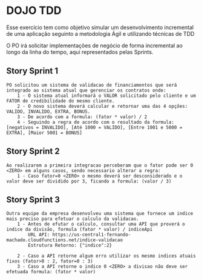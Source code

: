 # DOJO TDD

Esse exercício tem como objetivo simular um desenvolvimento incremental de uma aplicação seguinto a metodologia Ágil e utilizando técnicas de TDD

O PO irá solicitar implementações de negócio de forma incremental ao longo da linha do tempo, aqui representados pelas Sprints.


## Story Sprint 1

	PO solicitou um sistema de validacao de financiamentos que será integrado ao sistema atual que gerenciar os contratos onde:
		1 - O sistema atual informará o VALOR solicitado pelo cliente e um FATOR de credibilidade do mesmo cliente.
		2 - O novo sistema deverá calcular e retornar uma das 4 opções: VALIDO, INVALIDO, EXTRA, BONUS.
		3 - De acordo com a formula: (fator * valor) / 2
		4 - Seguindo a regra de acordo com o resultado da formula: [negativos = INVALIDO], [Até 1000 = VALIDO], [Entre 1001 e 5000 = EXTRA], [Maior 5001 = BONUS]   

## Story Sprint 2

	Ao realizarem a primeira integracao perceberam que o fator pode ser 0 <ZERO> em alguns casos, sendo necessario alterar a regra:
		1 - Caso fator=0 <ZERO> o mesmo deverá ser desconsiderado e o valor deve ser dividido por 3, ficando a formula: (valor / 3)

## Story Sprint 3
	
	Outra equipe da empresa desenvolveu uma sistema que fornece um indice mais preciso para efetuar o calculo da validacao.
		1 - Antes de efutar o calculo, consultar uma API que proverá o indice da divisão, formula (fator * valor) / indiceApi
			URL API: https://us-central1-fernando-machado.cloudfunctions.net/indice-validacao
			Estrutura Retorno: {"indice":2}
			
		2 - Caso a API retorne algum erro utilizar os mesmo indices atuais fixos (fator>0 : 2, fator=0 : 3)
		3 - Caso a API retorne o indice 0 <ZERO> a divisao não deve ser efetuada formula: (fator * valor)
	
